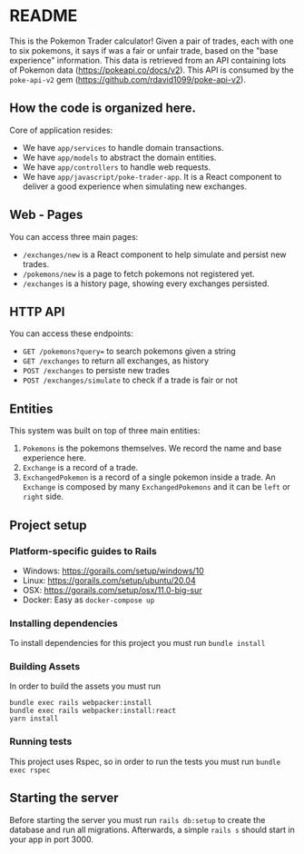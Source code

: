 # README

This is the Pokemon Trader calculator! Given a pair of trades, each with one to six
pokemons, it says if was a fair or unfair trade, based on the "base experience" information. This data is retrieved from an API containing lots of Pokemon data (https://pokeapi.co/docs/v2). This API is consumed by the `poke-api-v2` gem (https://github.com/rdavid1099/poke-api-v2).

## How the code is organized here.

Core of application resides:

- We have `app/services` to handle domain transactions.
- We have `app/models` to abstract the domain entities.
- We have `app/controllers` to handle web requests.
- We have `app/javascript/poke-trader-app`. It is a React component to deliver a good experience when simulating
  new exchanges.

## Web - Pages

You can access three main pages:

- `/exchanges/new` is a React component to help simulate and persist new trades.
- `/pokemons/new` is a page to fetch pokemons not registered yet.
- `/exchanges` is a history page, showing every exchanges persisted.

## HTTP API

You can access these endpoints:

- `GET /pokemons?query=` to search pokemons given a string
- `GET /exchanges` to return all exchanges, as history
- `POST /exchanges` to persiste new trades
- `POST /exchanges/simulate` to check if a trade is fair or not

## Entities

This system was built on top of three main entities:

1. `Pokemons` is the pokemons themselves. We record the name and base experience here.
2. `Exchange` is a record of a trade.
3. `ExchangedPokemon` is a record of a single pokemon inside a trade. An `Exchange`
   is composed by many `ExchangedPokemons` and it can be `left` or `right` side.

## Project setup
### Platform-specific guides to Rails
- Windows: https://gorails.com/setup/windows/10
- Linux: https://gorails.com/setup/ubuntu/20.04
- OSX: https://gorails.com/setup/osx/11.0-big-sur
- Docker: Easy as `docker-compose up`
### Installing dependencies
To install dependencies for this project you must run `bundle install`

### Building Assets
In order to build the assets you must run

```
bundle exec rails webpacker:install
bundle exec rails webpacker:install:react
yarn install
```

### Running tests
This project uses Rspec, so in order to run the tests you must run `bundle exec rspec`

## Starting the server
Before starting the server you must run `rails db:setup` to create the database and run all migrations. Afterwards, a simple `rails s` should start in your app in port 3000.
